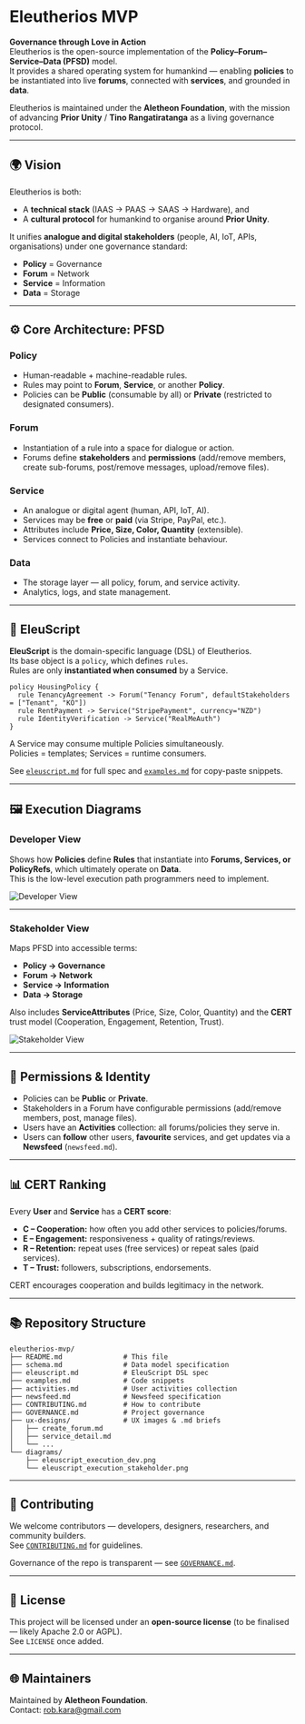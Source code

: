 # Eleutherios MVP

**Governance through Love in Action**  
Eleutherios is the open-source implementation of the **Policy–Forum–Service–Data (PFSD)** model.  
It provides a shared operating system for humankind — enabling **policies** to be instantiated into live **forums**, connected with **services**, and grounded in **data**.  

Eleutherios is maintained under the **Aletheon Foundation**, with the mission of advancing **Prior Unity** / **Tino Rangatiratanga** as a living governance protocol.

---

## 🌍 Vision

Eleutherios is both:
- A **technical stack** (IAAS → PAAS → SAAS → Hardware), and
- A **cultural protocol** for humankind to organise around **Prior Unity**.

It unifies **analogue and digital stakeholders** (people, AI, IoT, APIs, organisations) under one governance standard:
- **Policy** = Governance  
- **Forum** = Network  
- **Service** = Information  
- **Data** = Storage  

---

## ⚙️ Core Architecture: PFSD

### Policy
- Human-readable + machine-readable rules.
- Rules may point to **Forum**, **Service**, or another **Policy**.
- Policies can be **Public** (consumable by all) or **Private** (restricted to designated consumers).

### Forum
- Instantiation of a rule into a space for dialogue or action.
- Forums define **stakeholders** and **permissions** (add/remove members, create sub-forums, post/remove messages, upload/remove files).

### Service
- An analogue or digital agent (human, API, IoT, AI).
- Services may be **free** or **paid** (via Stripe, PayPal, etc.).
- Attributes include **Price, Size, Color, Quantity** (extensible).
- Services connect to Policies and instantiate behaviour.

### Data
- The storage layer — all policy, forum, and service activity.
- Analytics, logs, and state management.

---

## 🧩 EleuScript

**EleuScript** is the domain-specific language (DSL) of Eleutherios.  
Its base object is a `policy`, which defines `rules`.  
Rules are only **instantiated when consumed** by a Service.

```eleuscript
policy HousingPolicy {
  rule TenancyAgreement -> Forum("Tenancy Forum", defaultStakeholders = ["Tenant", "KO"])
  rule RentPayment -> Service("StripePayment", currency="NZD")
  rule IdentityVerification -> Service("RealMeAuth")
}
```

A Service may consume multiple Policies simultaneously.  
Policies = templates; Services = runtime consumers.

See [`eleuscript.md`](eleuscript.md) for full spec and [`examples.md`](examples.md) for copy-paste snippets.

---

## 🖼️ Execution Diagrams

### Developer View
Shows how **Policies** define **Rules** that instantiate into **Forums, Services, or PolicyRefs**, which ultimately operate on **Data**.  
This is the low-level execution path programmers need to implement.

![Developer View](eleuscript_execution_dev.png)

---

### Stakeholder View
Maps PFSD into accessible terms:  
- **Policy → Governance**  
- **Forum → Network**  
- **Service → Information**  
- **Data → Storage**

Also includes **ServiceAttributes** (Price, Size, Color, Quantity) and the **CERT** trust model (Cooperation, Engagement, Retention, Trust).

![Stakeholder View](eleuscript_execution_stakeholder.png)

---

## 🔐 Permissions & Identity

- Policies can be **Public** or **Private**.  
- Stakeholders in a Forum have configurable permissions (add/remove members, post, manage files).  
- Users have an **Activities** collection: all forums/policies they serve in.  
- Users can **follow** other users, **favourite** services, and get updates via a **Newsfeed** (`newsfeed.md`).

---

## 📊 CERT Ranking

Every **User** and **Service** has a **CERT score**:

- **C – Cooperation:** how often you add other services to policies/forums.  
- **E – Engagement:** responsiveness + quality of ratings/reviews.  
- **R – Retention:** repeat uses (free services) or repeat sales (paid services).  
- **T – Trust:** followers, subscriptions, endorsements.

CERT encourages cooperation and builds legitimacy in the network.

---

## 📚 Repository Structure

```
eleutherios-mvp/
├── README.md               # This file
├── schema.md               # Data model specification
├── eleuscript.md           # EleuScript DSL spec
├── examples.md             # Code snippets
├── activities.md           # User activities collection
├── newsfeed.md             # Newsfeed specification
├── CONTRIBUTING.md         # How to contribute
├── GOVERNANCE.md           # Project governance
├── ux-designs/             # UX images & .md briefs
│   ├── create_forum.md
│   ├── service_detail.md
│   └── ...
└── diagrams/
    ├── eleuscript_execution_dev.png
    └── eleuscript_execution_stakeholder.png
```

---

## 🤝 Contributing

We welcome contributors — developers, designers, researchers, and community builders.  
See [`CONTRIBUTING.md`](CONTRIBUTING.md) for guidelines.  

Governance of the repo is transparent — see [`GOVERNANCE.md`](GOVERNANCE.md).

---

## 📜 License

This project will be licensed under an **open-source license** (to be finalised — likely Apache 2.0 or AGPL).  
See `LICENSE` once added.

---

## 🌐 Maintainers

Maintained by **Aletheon Foundation**.  
Contact: rob.kara@gmail.com  
